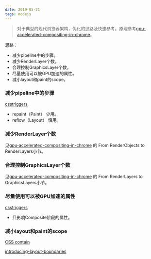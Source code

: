 ```yaml
---
date: 2019-05-21
tags: nodejs
---
```


> 对于典型的现代浏览器架构，优化的思路及快速参考。原理参考[gpu-accelerated-compositing-in-chrome](http://www.chromium.org/developers/design-documents/gpu-accelerated-compositing-in-chrome)。

思路：
- 减少pipeline中的步骤。
- 减少RenderLayer个数。
- 合理控制GraphicsLayer个数。
- 尽量使用可以被GPU加速的属性。
- 减小layout和paint的scope。

### 减少pipeline中的步骤

[csstriggers](https://csstriggers.com/)

- repaint（Paint） 少用。
- reflow（Layout） 慎用。

### 减少RenderLayer个数

见[gpu-accelerated-compositing-in-chrome](http://www.chromium.org/developers/design-documents/gpu-accelerated-compositing-in-chrome) 的 From RenderObjects to RenderLayers小节。

### 合理控制GraphicsLayer个数

见[gpu-accelerated-compositing-in-chrome](http://www.chromium.org/developers/design-documents/gpu-accelerated-compositing-in-chrome) 的 From RenderLayers to GraphicsLayers小节。

### 尽量使用可以被GPU加速的属性

[csstriggers](https://csstriggers.com/)

- 只影响Composite阶段的属性。

### 减小layout和paint的scope

[CSS contain](https://developer.mozilla.org/en-US/docs/Web/CSS/contain)

[introducing-layout-boundaries](http://wilsonpage.co.uk/introducing-layout-boundaries/)